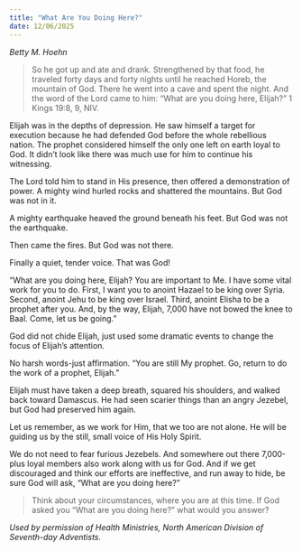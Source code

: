 ```yaml
---
title: "What Are You Doing Here?"
date: 12/06/2025
---
```


_Betty M. Hoehn_

> <p></p>
> So he got up and ate and drank. Strengthened by that food, he traveled forty days and forty nights until he reached Horeb, the mountain of God. There he went into a cave and spent the night. And the word of the Lord came to him: “What are you doing here, Elijah?” 1 Kings 19:8, 9, NIV.

Elijah was in the depths of depression. He saw himself a target for execution because he had defended God before the whole rebellious nation. The prophet considered himself the only one left on earth loyal to God. It didn’t look like there was much use for him to continue his witnessing.

The Lord told him to stand in His presence, then offered a demonstration of power. A mighty wind hurled rocks and shattered the mountains. But God was not in it.

A mighty earthquake heaved the ground beneath his feet. But God was not the earthquake.

Then came the fires. But God was not there.

Finally a quiet, tender voice. That was God!

“What are you doing here, Elijah? You are important to Me. I have some vital work for you to do. First, I want you to anoint Hazael to be king over Syria. Second, anoint Jehu to be king over Israel. Third, anoint Elisha to be a prophet after you. And, by the way, Elijah, 7,000 have not bowed the knee to Baal. Come, let us be going.”

God did not chide Elijah, just used some dramatic events to change the focus of Elijah’s attention.

No harsh words-just affirmation. “You are still My prophet. Go, return to do the work of a prophet, Elijah.”

Elijah must have taken a deep breath, squared his shoulders, and walked back toward Damascus. He had seen scarier things than an angry Jezebel, but God had preserved him again.

Let us remember, as we work for Him, that we too are not alone. He will be guiding us by the still, small voice of His Holy Spirit.

We do not need to fear furious Jezebels. And somewhere out there 7,000-plus loyal members also work along with us for God. And if we get discouraged and think our efforts are ineffective, and run away to hide, be sure God will ask, “What are you doing here?”

> <callout></callout>
> Think about your circumstances, where you are at this time. If God asked you “What are you doing here?” what would you answer?

_Used by permission of Health Ministries, North American Division of Seventh-day Adventists._